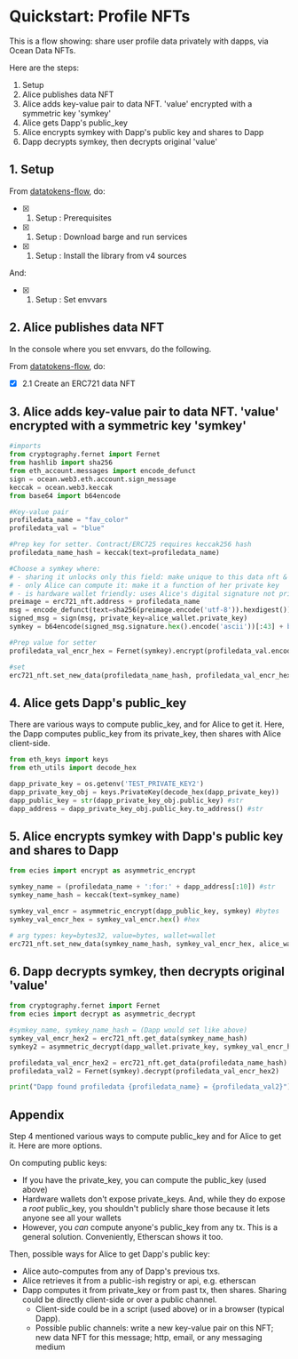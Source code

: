 <!--
Copyright 2022 Ocean Protocol Foundation
SPDX-License-Identifier: Apache-2.0
-->

# Quickstart: Profile NFTs

This is a flow showing: share user profile data privately with dapps, via Ocean Data NFTs.

Here are the steps:

1. Setup
2. Alice publishes data NFT
3. Alice adds key-value pair to data NFT. 'value' encrypted with a symmetric key 'symkey'
4. Alice gets Dapp's public_key
5. Alice encrypts symkey with Dapp's public key and shares to Dapp
6. Dapp decrypts symkey, then decrypts original 'value'

## 1. Setup

From [datatokens-flow](datatokens-flow.md), do:
- [x] 1. Setup : Prerequisites
- [x] 1. Setup : Download barge and run services
- [x] 1. Setup : Install the library from v4 sources

And:
- [x] 1. Setup : Set envvars

## 2. Alice publishes data NFT

In the console where you set envvars, do the following.

From [datatokens-flow](datatokens-flow.md), do:
- [x] 2.1 Create an ERC721 data NFT

## 3. Alice adds key-value pair to data NFT. 'value' encrypted with a symmetric key 'symkey'

```python
#imports
from cryptography.fernet import Fernet
from hashlib import sha256
from eth_account.messages import encode_defunct
sign = ocean.web3.eth.account.sign_message
keccak = ocean.web3.keccak
from base64 import b64encode

#Key-value pair
profiledata_name = "fav_color"
profiledata_val = "blue"

#Prep key for setter. Contract/ERC725 requires keccak256 hash
profiledata_name_hash = keccak(text=profiledata_name)

#Choose a symkey where:
# - sharing it unlocks only this field: make unique to this data nft & field
# - only Alice can compute it: make it a function of her private key
# - is hardware wallet friendly: uses Alice's digital signature not private key
preimage = erc721_nft.address + profiledata_name
msg = encode_defunct(text=sha256(preimage.encode('utf-8')).hexdigest())
signed_msg = sign(msg, private_key=alice_wallet.private_key)
symkey = b64encode(signed_msg.signature.hex().encode('ascii'))[:43] + b'=' #bytes

#Prep value for setter
profiledata_val_encr_hex = Fernet(symkey).encrypt(profiledata_val.encode('utf-8')).hex()

#set
erc721_nft.set_new_data(profiledata_name_hash, profiledata_val_encr_hex, alice_wallet)
```

## 4. Alice gets Dapp's public_key

There are various ways to compute public_key, and for Alice to get it. Here, the Dapp computes public_key from its private_key, then shares with Alice client-side.

```python
from eth_keys import keys
from eth_utils import decode_hex

dapp_private_key = os.getenv('TEST_PRIVATE_KEY2')
dapp_private_key_obj = keys.PrivateKey(decode_hex(dapp_private_key))
dapp_public_key = str(dapp_private_key_obj.public_key) #str
dapp_address = dapp_private_key_obj.public_key.to_address() #str
```

## 5. Alice encrypts symkey with Dapp's public key and shares to Dapp

```python
from ecies import encrypt as asymmetric_encrypt

symkey_name = (profiledata_name + ':for:' + dapp_address[:10]) #str
symkey_name_hash = keccak(text=symkey_name)

symkey_val_encr = asymmetric_encrypt(dapp_public_key, symkey) #bytes
symkey_val_encr_hex = symkey_val_encr.hex() #hex

# arg types: key=bytes32, value=bytes, wallet=wallet
erc721_nft.set_new_data(symkey_name_hash, symkey_val_encr_hex, alice_wallet)
```

## 6. Dapp decrypts symkey, then decrypts original 'value'

```python
from cryptography.fernet import Fernet
from ecies import decrypt as asymmetric_decrypt

#symkey_name, symkey_name_hash = (Dapp would set like above)
symkey_val_encr_hex2 = erc721_nft.get_data(symkey_name_hash)
symkey2 = asymmetric_decrypt(dapp_wallet.private_key, symkey_val_encr_hex2)

profiledata_val_encr_hex2 = erc721_nft.get_data(profiledata_name_hash)
profiledata_val2 = Fernet(symkey).decrypt(profiledata_val_encr_hex2)

print("Dapp found profiledata {profiledata_name} = {profiledata_val2}")
```


## Appendix

Step 4 mentioned various ways to compute public_key and for Alice to get it. Here are more options.

On computing public keys:
- If you have the private_key, you can compute the public_key (used above)
- Hardware wallets don't expose private_keys. And, while they do expose a _root_ public_key, you shouldn't publicly share those because it lets anyone see all your wallets
- However, you _can_ compute anyone's public_key from any tx. This is a general solution. Conveniently, Etherscan shows it too.

Then, possible ways for Alice to get Dapp's public key:
- Alice auto-computes from any of Dapp's previous txs.
- Alice retrieves it from a public-ish registry or api, e.g. etherscan
- Dapp computes it from private_key or from past tx, then shares. Sharing could be directly client-side or over a public channel.
  - Client-side could be in a script (used above) or in a browser (typical Dapp).
  - Possible public channels: write a new key-value pair on this NFT; new data NFT for this message; http, email, or any messaging medium
  


